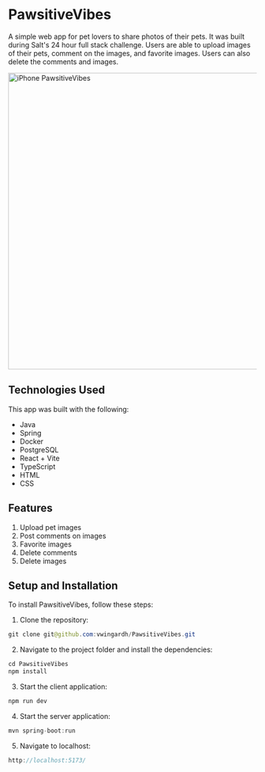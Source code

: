 # PawsitiveVibes
A simple web app for pet lovers to share photos of their pets. It was built during Salt's 24 hour full stack challenge. Users are able to upload images of their pets, comment on the images, and favorite images. Users can also delete the comments and images. 

<img src="https://github.com/vwingardh/PawsitiveVibes/assets/101557392/b92b4287-8e4a-42a9-846e-a3ee984504ef" alt="iPhone PawsitiveVibes" width="600px">

## Technologies Used
This app was built with the following:
* Java
* Spring
* Docker
* PostgreSQL
* React + Vite
* TypeScript
* HTML
* CSS

## Features
1. Upload pet images
2. Post comments on images
3. Favorite images
4. Delete comments
5. Delete images

## Setup and Installation
To install PawsitiveVibes, follow these steps:

1. Clone the repository: 
```java
git clone git@github.com:vwingardh/PawsitiveVibes.git
```

2. Navigate to the project folder and install the dependencies:
```java
cd PawsitiveVibes
npm install
```

3. Start the client application:
```java
npm run dev
```

4. Start the server application:
```java
mvn spring-boot:run
```

5. Navigate to localhost:
```java
http://localhost:5173/
```
